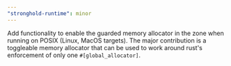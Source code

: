 ```yaml
---
"stronghold-runtime": minor
---
```


Add functionality to enable the guarded memory allocator in the zone when
running on POSIX (Linux, MacOS targets). The major contribution is a toggleable
memory allocator that can be used to work around rust's enforcement of only
one `#[global_allocator]`.

